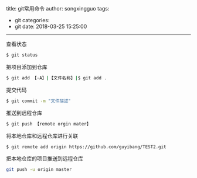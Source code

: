 title: git常用命令
author: songxingguo
tags:
  - git
categories:
  - git
date: 2018-03-25 15:25:00
---
查看状态
```bash
$ git status
```
把项目添加到仓库
```bash
$ git add 【-A】|【文件名称】|$ git add .
```
提交代码
```bash
$ git commit -m "文件描述"
```
<!-- more -->

推送到远程仓库
```bash
$ git push 【remote orgin mater】
```
将本地仓库和远程仓库进行关联
```bash
$ git remote add origin https://github.com/guyibang/TEST2.git
```
把本地仓库的项目推送到远程仓库
```bash
git push -u origin master
```